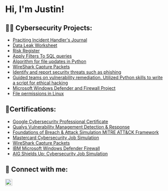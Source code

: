 <h1>Hi, I'm Justin! </h1>


<h2>👨‍💻 Cybersecurity Projects:</h2>

  - [Praciting Incident Handler's Journal](https://github.com/JustinMills2024/Incident-Handler-s-Journal)
  - [Data Leak Worksheet](https://github.com/JustinMills2024/Data-Leak-Worksheet)
  - [Risk Register](https://github.com/JustinMills2024/Risk-Register)
  - [Apply Filters To SQL queries](https://github.com/JustinMills2024/Apply-filters-to-SQL-queries)
  - [Algorithm for file updates in Python](https://github.com/JustinMills2024/Algorithm-for-file-updates-in-Python)
  - [WireShark Capture Packets](https://github.com/JustinMills2024/WireShark-Capture-Packets)
  - [ Identify and report security threats such as phishing]( https://github.com/JustinMills2024/Mastercard-s-Security-Awareness-Team)
  - [Guided teams on vulnerability remediation. Utilized Python skills to write a script for ethical hacking](https://github.com/JustinMills2024/Shields-Up-Cybersecurity-Job-Simulation)
  - [ Microsoft Windows Defender and Firewall Project](https://github.com/JustinMills2024/Microsoft-Windows-Defender-and-Firewall-Project)
  - [File permissions in Linux](https://github.com/JustinMills2024/File-permissions-in-Linux)
  
  
   
<h2>🧾Certifications:</h2>

  - [Google Cybersecurity Professional Certificate](https://coursera.org/share/80d66e72421f0335f37a93b727ec0b7e)
  - [Qualys Vulnerability Management Detection & Response](https://github.com/JustinMills2024/Qualys-Vulnerability-Management-Detection-Response)
  - [Foundations of Breach & Attack Simulation MITRE ATT&CK Framework](https://www.credly.com/badges/c25441fb-34d4-46c7-8ad3-2ed90706f43e/linked_in?t=s9fd8f)
  - [Mastercard Cybersecurity Job Simulation ](https://forage-uploads-prod.s3.amazonaws.com/completion-certificates/mastercard/vcKAB5yYAgvemepGQ_Mastercard_Gbre66THDD4RTWJvt_1708235815851_completion_certificate.pdf)
  - [WireShark Capture Packets](https://www.coursera.org/account/accomplishments/verify/MBNE9DQKY69L)
  - [IBM Microsoft Windows Defender Firewall](https://coursera.org/share/11c92ccf2a2071ce4f2bfaced61f1778)
  - [AIG Shields Up: Cybersecurity Job Simulation](https://forage-uploads-prod.s3.amazonaws.com/completion-certificates/AIG/2ZFnEGEDKTQMtEv9C_AIG_Gbre66THDD4RTWJvt_1708235813440_completion_certificate.pdf)

<h2> 🤳 Connect with me:</h2>

[<img align="left" alt="JoshMadakor | LinkedIn" width="22px" src="https://cdn.jsdelivr.net/npm/simple-icons@v3/icons/linkedin.svg" />][linkedin]


[linkedin]: https://linkedin.com/in/justin-mills-cybersecurity

<!--
**joshmadakor1/joshmadakor1** is a ✨ _special_ ✨ repository because its `README.md` (this file) appears on your GitHub profile.

Here are some ideas to get you started:

- 🔭 I’m currently working on ...
- 🌱 I’m currently learning ...
- 👯 I’m looking to collaborate on ...
- 🤔 I’m looking for help with ...
- 💬 Ask me about ...
- 📫 How to reach me: ...
- 😄 Pronouns: ...
- ⚡ Fun fact: ...
-->
